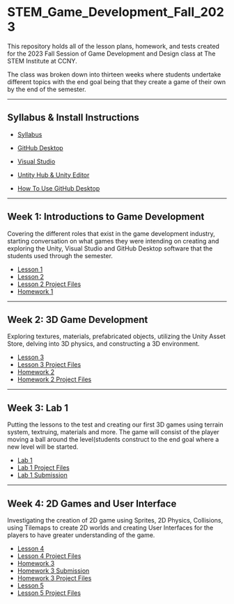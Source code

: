 # STEM_Game_Development_Fall_2023

This repository holds all of the lesson plans, homework, and tests created for the 2023 Fall Session of Game Development and Design class at The STEM Institute at CCNY.
 
The class was broken down into thirteen weeks where students undertake different topics with the end goal being that they create a game of their own by the end of the semester.

- - - -

## Syllabus & Install Instructions ##

* [Syllabus](https://github.com/Sgrygorczuk/STEM-At-CCNY-Fall-2023-Semester/blob/main/STEM%20Syllabus%20Game%20Design%20and%20Development.pdf)
* [GitHub Desktop](https://github.com/Sgrygorczuk/STEM-At-CCNY-Fall-2023-Semester/blob/main/Install%20Instructions/Installing%20GitHub%20Desktp.pdf)
* [Visual Studio](https://github.com/Sgrygorczuk/STEM-At-CCNY-Fall-2023-Semester/blob/main/Install%20Instructions/Installing%20Visual%20Studio.pdf)
* [Untity Hub & Unity Editor](https://github.com/Sgrygorczuk/STEM-At-CCNY-Fall-2023-Semester/blob/main/Install%20Instructions/Installing%20Unity.pdf)

* [How To Use GitHub Desktop](https://www.youtube.com/watch?v=4HPUHxDMT2c)

- - - -

## Week 1: Introductions to Game Development  ##
Covering the different roles that exist in the game development industry, starting conversation on what games they were intending on creating and exploring the Unity, Visual Studio and GitHub Desktop software that the students used through the semester. 

* [Lesson 1](https://github.com/Sgrygorczuk/STEM-At-CCNY-Fall-2023-Semester/blob/main/Week%201/Lesson_1.pdf)
* [Lesson 2](https://github.com/Sgrygorczuk/STEM-At-CCNY-Fall-2023-Semester/blob/main/Week%201/Lesson_2.pdf)
* [Lesson 2 Project Files](https://github.com/Sgrygorczuk/Lesson_Unity_Basics)
* [Homework 1](https://forms.gle/1nDXnvx9cUtNnXBA9)

- - - -


## Week 2: 3D Game Development  ##
Exploring textures, materials, prefabricated objects, utilizing the Unity Asset Store, delving into 3D physics, and constructing a 3D environment.

* [Lesson 3](https://github.com/Sgrygorczuk/STEM-At-CCNY-Fall-2023-Semester/blob/main/Week%202/Lesson_3.pdf)
* [Lesson 3 Project Files](https://github.com/Sgrygorczuk/Lesson_Unity_3D)
* [Homework 2](https://forms.gle/pUbR5jiApybBodQw7)
* [Homework 2 Project Files](https://github.com/Sgrygorczuk/Homework_1)

- - - -

## Week 3: Lab 1 ##
Putting the lessons to the test and creating our first 3D games using terrain system, textruing, materials and more. The game will consist of the player moving a ball around the level(students construct to the end goal where a new level will be started.

* [Lab 1](https://github.com/Sgrygorczuk/STEM-At-CCNY-Fall-2023-Semester/blob/main/Week%203/Lab%201.pdf)
* [Lab 1 Project Files](https://github.com/Sgrygorczuk/Lab_Unity_3D)
* [Lab 1 Submission](https://forms.gle/BCygDRVknLsevATM9)
- - - -

## Week 4: 2D Games and User Interface ##
Investigating the creation of 2D game using Sprites, 2D Physics, Collisions, using Tilemaps to create 2D worlds and creating User Interfaces for the players to have greater understanding of the game.

* [Lesson 4](https://github.com/Sgrygorczuk/STEM-At-CCNY-Fall-2023-Semester/blob/main/Week%204/Lesson_4.pdf)
* [Lesson 4 Project Files](https://github.com/Sgrygorczuk/Lesson_Unity_2D)
* [Homework 3](https://github.com/Sgrygorczuk/STEM-At-CCNY-Fall-2023-Semester/blob/main/Week%204/Homework%203%20-%20Unity%202D.pdf)
* [Homework 3 Submission](https://github.com/Sgrygorczuk/STEM-At-CCNY-Fall-2023-Semester/blob/main/Week%204/Homework%203%20-%20Unity%202D.pdf)
* [Homework 3 Project Files](https://github.com/Sgrygorczuk/Homework_Unity_2D)
* [Lesson 5](https://github.com/Sgrygorczuk/STEM-At-CCNY-Fall-2023-Semester/blob/main/Week%204/Lesson_5.pdf)
* [Lesson 5 Project Files](https://github.com/Sgrygorczuk/Lesson_User_Interface)


